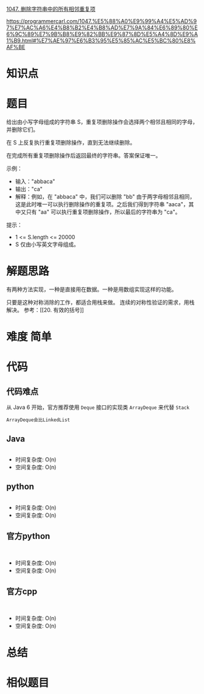 

[1047. 删除字符串中的所有相邻重复项](https://leetcode.cn/problems/remove-all-adjacent-duplicates-in-string/)

https://programmercarl.com/1047.%E5%88%A0%E9%99%A4%E5%AD%97%E7%AC%A6%E4%B8%B2%E4%B8%AD%E7%9A%84%E6%89%80%E6%9C%89%E7%9B%B8%E9%82%BB%E9%87%8D%E5%A4%8D%E9%A1%B9.html#%E7%AE%97%E6%B3%95%E5%85%AC%E5%BC%80%E8%AF%BE

# 知识点


# 题目
给出由小写字母组成的字符串 S，重复项删除操作会选择两个相邻且相同的字母，并删除它们。

在 S 上反复执行重复项删除操作，直到无法继续删除。

在完成所有重复项删除操作后返回最终的字符串。答案保证唯一。

示例：

- 输入："abbaca"
- 输出："ca"
- 解释：例如，在 "abbaca" 中，我们可以删除 "bb" 由于两字母相邻且相同，这是此时唯一可以执行删除操作的重复项。之后我们得到字符串 "aaca"，其中又只有 "aa" 可以执行重复项删除操作，所以最后的字符串为 "ca"。

提示：

- 1 <= S.length <= 20000
- S 仅由小写英文字母组成。



# 解题思路
有两种方法实现，一种是直接用在数据。一种是用数组实现这样的功能。

只要是这种对称消除的工作，都适合用栈来做。  连续的对称性验证的需求，用栈解决。
参考：[[20. 有效的括号]]


# 难度 简单


# 代码

## 代码难点
从 Java 6 开始，官方推荐使用 `Deque` 接口的实现类 `ArrayDeque` 来代替 `Stack`
```
ArrayDeque会比LinkedList
```
## Java

```Java

```

- 时间复杂度: O(n) 
- 空间复杂度: O(n)

## python
```python


```
- 时间复杂度: O(n) 
- 空间复杂度: O(n)

## 官方python

```python



```
- 时间复杂度: O(n) 
- 空间复杂度: O(n)



## 官方cpp

```c



```
- 时间复杂度: O(n) 
- 空间复杂度: O(n)


# 总结



# 相似题目

